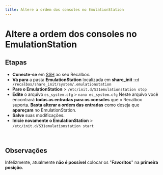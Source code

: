 ```yaml
---
title: Altere a ordem dos consoles no EmulationStation
---
```


# Altere a ordem dos consoles no EmulationStation

## Etapas​ <a id="etapas"></a>

* **Conecte-se** em [SSH](https://recalbox.gitbook.io/tutorials/v/portugues/sistema/acesso/acesso-root-via-terminal) ao seu Recalbox.
* **Vá para** a pasta **EmulationStation** localizada em **share\_init** :`cd /recalbox/share_init/system/.emulationstation`
* **Pare o EmulationStation** &gt; `/etc/init.d/S31emulationstation stop`
* **Edite** o arquivo `es_system.cfg` &gt; `nano es_system.cfg` Neste arquivo você encontrará **todas as entradas para os consoles** que o Recalbox suporta. **Basta alterar a ordem das entradas** como deseja que **apareçam** no EmulationStation.
* **Salve** suas modificações.
* **Inicie novamente o EmulationStation** &gt; `/etc/init.d/S31emulationstation start`

​

## Observações​ <a id="observacoes"></a>

Infelizmente, atualmente **não é possível** colocar os "**Favoritos**" na **primeira posição.**

